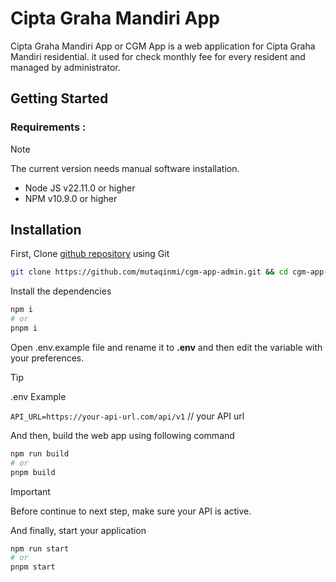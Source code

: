 # Cipta Graha Mandiri App

Cipta Graha Mandiri App or CGM App is a web application for Cipta Graha Mandiri residential. it used for check monthly fee for every resident and managed by administrator.

## Getting Started

### Requirements :

> [!NOTE]
> The current version needs manual software installation.

- Node JS v22.11.0 or higher
- NPM v10.9.0 or higher

## Installation

First, Clone [github repository](https://github.com/mutaqinmi/cgm-app-admin.git) using Git

```bash
git clone https://github.com/mutaqinmi/cgm-app-admin.git && cd cgm-app-admin
```

Install the dependencies

```bash
npm i
# or
pnpm i
```

Open .env.example file and rename it to **.env** and then edit the variable with your preferences.

> [!TIP]
> .env Example
>
> `API_URL=https://your-api-url.com/api/v1` // your API url

And then, build the web app using following command

```bash
npm run build
# or
pnpm build
```

> [!IMPORTANT]
> Before continue to next step, make sure your API is active.

And finally, start your application

```bash
npm run start
# or
pnpm start
```